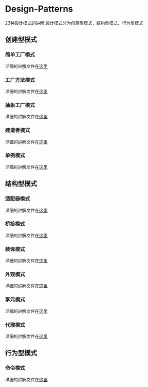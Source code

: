 # Design-Patterns
23种设计模式的讲解:设计模式分为创建型模式、结构型模式、行为型模式
## 创建型模式
### 简单工厂模式
详细的讲解文件在[这里](https://github.com/oeljeklaus-you/Design-Patterns/blob/master/设计模式(一)简单工厂模式.md)
### 工厂方法模式
详细的讲解文件在[这里](https://github.com/oeljeklaus-you/Design-Patterns/blob/master/设计模式(二)工厂方法模式.md)
### 抽象工厂模式
详细的讲解文件在[这里](https://github.com/oeljeklaus-you/Design-Patterns/blob/master/设计模式(三)抽象工厂模式.md)
### 建造者模式
详细的讲解文件在[这里](https://github.com/oeljeklaus-you/Design-Patterns/blob/master/设计模式(四)建造者模式.md)
### 单例模式
详细的讲解文件在[这里](https://github.com/oeljeklaus-you/Design-Patterns/blob/master/设计模式(五)单例模式.md)
## 结构型模式
### 适配器模式
详细的讲解文件在[这里](https://github.com/oeljeklaus-you/Design-Patterns/blob/master/设计模式(六)适配器模式.md)
### 桥接模式
详细的讲解文件在[这里](https://github.com/oeljeklaus-you/Design-Patterns/blob/master/设计模式(七)桥接模式.md)
### 装饰模式
详细的讲解文件在[这里](https://github.com/oeljeklaus-you/Design-Patterns/blob/master/设计模式(八)装饰模式.md)
### 外观模式
详细的讲解文件在[这里](https://github.com/oeljeklaus-you/Design-Patterns/blob/master/设计模式(九)外观模式.md)
### 享元模式
详细的讲解文件在[这里](https://github.com/oeljeklaus-you/Design-Patterns/blob/master/设计模式(十)享元模式.md)
### 代理模式
详细的讲解文件在[这里](https://github.com/oeljeklaus-you/Design-Patterns/blob/master/设计模式(十一)代理模式.md)
## 行为型模式
### 命令模式
详细的讲解文件在[这里](https://github.com/oeljeklaus-you/Design-Patterns/blob/master/设计模式(十二)命令模式.md)
